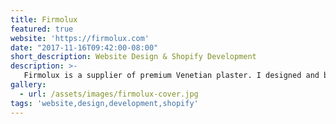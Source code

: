 ```yaml
---
title: Firmolux
featured: true
website: 'https://firmolux.com'
date: "2017-11-16T09:42:00-08:00"
short_description: Website Design & Shopify Development
description: >-
   Firmolux is a supplier of premium Venetian plaster. I designed and built a custom Shopify store to streamline their online shopping experience and inventory management. The website features a custom Shopify app that allows customers to customize the color of their plaster products by using popular paint swatches. It also allows wholesale customers to place their orders online.
gallery:
  - url: /assets/images/firmolux-cover.jpg
tags: 'website,design,development,shopify'
---
```


